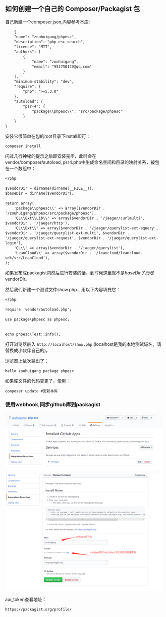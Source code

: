 ## 如何创建一个自己的 Composer/Packagist 包

自己新建一个composer.json,内容参考本库:

		{
	    "name": "zouhuigang/phpesc",
	    "description": "php esc search",
	    "license": "MIT",
	    "authors": [
	        {
	            "name": "zouhuigang",
	            "email": "952750120@qq.com"
	        }
	    ],
	    "minimum-stability": "dev",
	    "require": {
	        "php": ">=5.3.0"
	    },
	    "autoload": {
	        "psr-4": {
	            "package\\phpesc\\": "src/package/phpesc"
	        }
	    }	
	}

安装它很简单在包的root目录下install即可：
 
    composer install

闪过几行神秘的提示之后即安装完毕，此时会在vendor/composer/autoload_psr4.php中生成命名空间和目录的映射关系，被包在一个数组中：

    <?php

	$vendorDir = dirname(dirname(__FILE__));
	$baseDir = dirname($vendorDir);
	
	return array(
	    'package\\phpesc\\' => array($vendorDir . '/zouhuigang/phpesc/src/package/phpesc'),
	    'QL\\Ext\\Lib\\' => array($vendorDir . '/jaeger/curlmulti', $vendorDir . '/jaeger/http'),
	    'QL\\Ext\\' => array($vendorDir . '/jaeger/querylist-ext-aquery', $vendorDir . '/jaeger/querylist-ext-multi', $vendorDir . '/jaeger/querylist-ext-request', $vendorDir . '/jaeger/querylist-ext-login'),
	    'QL\\' => array($vendorDir . '/jaeger/querylist'),
	    'LeanCloud\\' => array($vendorDir . '/leancloud/leancloud-sdk/src/LeanCloud'),
	);

如果发布成packagist包然后进行安装的话，到时候这里就不是$baseDir了而是$vendorDir。



然后我们新建一个测试文件show.php，用以下内容填充它：

	<?php
	
	require 'vendor/autoload.php';
	
	use package\phpesc as phpesc;
	
	
	echo phpesc\Test::info();


打开浏览器敲入 `http://localhost/show.php` (localhost是我的本地测试域名，请替换成小伙伴自己的)。

浏览器上依次输出了：
	
	hello zouhuigang package phpesc



如果库文件的代码变更了，使用：

	composer update #更新本库



### 使用webhook,同步github库到packagist

![./images/webhook1.png](./images/webhook1.png)


![./images/webhook2.png](./images/webhook2.png)

api_token查看地址：

	https://packagist.org/profile/







   